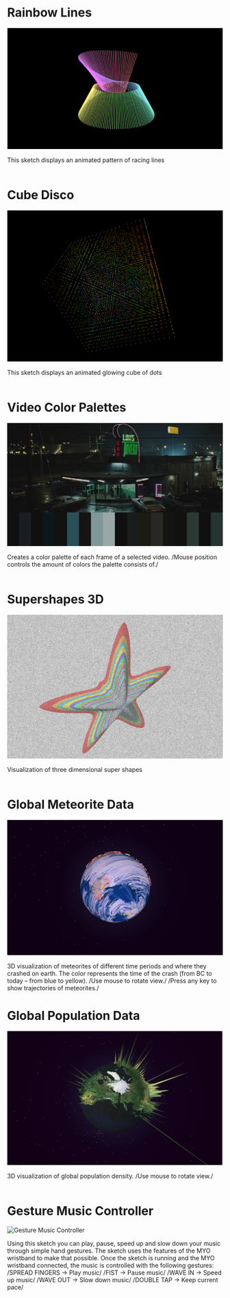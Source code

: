 # Rainbow Lines
![Rainbow Lines](/img/p01.png)

This sketch displays an animated pattern of racing lines
<br><br>



# Cube Disco
![Cube Disco](/img/p02.png)

This sketch displays an animated glowing cube of dots
<br><br>




# Video Color Palettes
![Video Color Palettes](/img/p03.png)

Creates a color palette of each frame of a selected video.
/Mouse position controls the amount of colors the palette consists of./
<br><br>




# Supershapes 3D
![Supershapes 3D](/img/p04.png)

Visualization of three dimensional super shapes
<br><br>




# Global Meteorite Data
![Global Meteorite Data](/img/p05.png)

3D visualization of meteorites of different time periods and where they crashed on earth.
The color represents the time of the crash (from BC to today – from blue to yellow).
/Use mouse to rotate view./
/Press any key to show trajectories of meteorites./





# Global Population Data
![Global Population Data](/img/p06.png)

3D visualization of global population density.
/Use mouse to rotate view./
<br><br>




# Gesture Music Controller
![Gesture Music Controller](/img/p07.png)

Using this sketch you can play, pause, speed up and slow down your music through simple hand gestures. The sketch uses the features of the MYO wristband to make that possible. Once the sketch is running and the MYO wristband connected, the music is controlled with the following gestures:
/SPREAD FINGERS -> Play music/
/FIST -> Pause music/
/WAVE IN -> Speed up music/
/WAVE OUT -> Slow down music/
/DOUBLE TAP -> Keep current pace/
